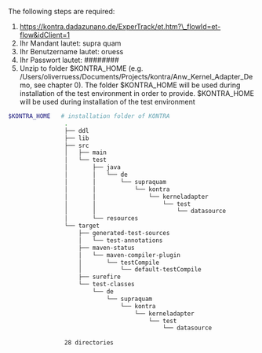 The following steps are required:

1. https://kontra.dadazunano.de/ExperTrack/et.htm?\_flowId=et-flow&idClient=1
  1. Ihr Mandant lautet: supra quam
  2. Ihr Benutzername lautet: oruess
  3. Ihr Passwort lautet: \#\#\#\#\#\#\#\#
2. Unzip to folder $KONTRA\_HOME (e.g. /Users/oliverruess/Documents/Projects/kontra/Anw\_Kernel\_Adapter\_Demo, see chapter 0). The folder $KONTRA\_HOME will be used during installation of the test environment in order to provide. $KONTRA\_HOME will be used during installation of the test environment

```sh
$KONTRA_HOME   # installation folder of KONTRA
                .
                ├── ddl
                ├── lib
                ├── src
                │   ├── main
                │   └── test
                │       ├── java
                │       │   └── de
                │       │       └── supraquam
                │       │           └── kontra
                │       │               └── kerneladapter
                │       │                   └── test
                │       │                       └── datasource
                │       └── resources
                └── target
                    ├── generated-test-sources
                    │   └── test-annotations
                    ├── maven-status
                    │   └── maven-compiler-plugin
                    │       └── testCompile
                    │           └── default-testCompile
                    ├── surefire
                    └── test-classes
                        └── de
                            └── supraquam
                                └── kontra
                                    └── kerneladapter
                                        └── test
                                            └── datasource
                
                28 directories
                

```